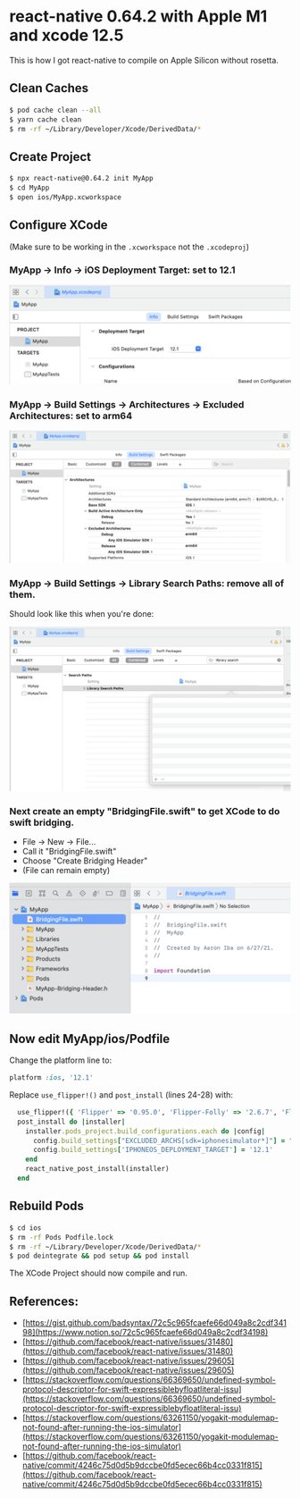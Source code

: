 
# react-native 0.64.2 with Apple M1 and xcode 12.5

This is how I got react-native to compile on Apple Silicon without rosetta.

## Clean Caches

```bash
$ pod cache clean --all
$ yarn cache clean
$ rm -rf ~/Library/Developer/Xcode/DerivedData/*
```

## Create Project

```bash
$ npx react-native@0.64.2 init MyApp
$ cd MyApp
$ open ios/MyApp.xcworkspace
```

## Configure XCode

(Make sure to be working in the `.xcworkspace` not the `.xcodeproj`)

### MyApp -> Info -> iOS Deployment Target: set to 12.1

<kbd>![](ios-deploy-target.png)

### MyApp -> Build Settings -> Architectures -> Excluded Architectures: set to arm64

<kbd>![](excluded.png)

### MyApp -> Build Settings -> Library Search Paths: remove all of them.

Should look like this when you're done:

<kbd>![](libsearch.png)

### Next create an empty "BridgingFile.swift" to get XCode to do swift bridging.

* File -> New -> File...
* Call it "BridgingFile.swift"
* Choose "Create Bridging Header"
* (File can remain empty)

<kbd>![](bridgingfile.png)

## Now edit MyApp/ios/Podfile

Change the platform line to:
```ruby
platform :ios, '12.1'
```

Replace  `use_flipper!()` and `post_install` (lines 24-28) with:
```ruby
  use_flipper!({ 'Flipper' => '0.95.0', 'Flipper-Folly' => '2.6.7', 'Flipper-DoubleConversion' => '3.1.7' })
  post_install do |installer|
    installer.pods_project.build_configurations.each do |config|
      config.build_settings["EXCLUDED_ARCHS[sdk=iphonesimulator*]"] = "arm64"
      config.build_settings['IPHONEOS_DEPLOYMENT_TARGET'] = '12.1'
    end
    react_native_post_install(installer)
  end
```

## Rebuild Pods

```bash
$ cd ios
$ rm -rf Pods Podfile.lock
$ rm -rf ~/Library/Developer/Xcode/DerivedData/*
$ pod deintegrate && pod setup && pod install
```

The XCode Project should now compile and run.

## References:

- [https://gist.github.com/badsyntax/72c5c965fcaefe66d049a8c2cdf34198](https://www.notion.so/72c5c965fcaefe66d049a8c2cdf34198)
- [https://github.com/facebook/react-native/issues/31480](https://github.com/facebook/react-native/issues/31480)
- [https://github.com/facebook/react-native/issues/29605](https://github.com/facebook/react-native/issues/29605)
- [https://stackoverflow.com/questions/66369650/undefined-symbol-protocol-descriptor-for-swift-expressiblebyfloatliteral-issu](https://stackoverflow.com/questions/66369650/undefined-symbol-protocol-descriptor-for-swift-expressiblebyfloatliteral-issu)
- [https://stackoverflow.com/questions/63261150/yogakit-modulemap-not-found-after-running-the-ios-simulator](https://stackoverflow.com/questions/63261150/yogakit-modulemap-not-found-after-running-the-ios-simulator)
- [https://github.com/facebook/react-native/commit/4246c75d0d5b9dccbe0fd5ecec66b4cc0331f815](https://github.com/facebook/react-native/commit/4246c75d0d5b9dccbe0fd5ecec66b4cc0331f815)